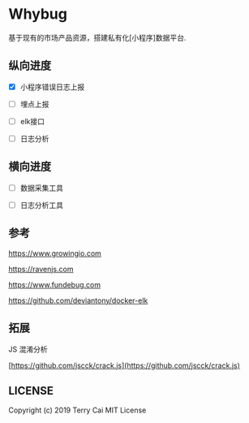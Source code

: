 # Whybug

基于现有的市场产品资源，搭建私有化[小程序]数据平台.



## 纵向进度

- [x] 小程序错误日志上报
- [ ] 埋点上报
- [ ] elk接口
- [ ] 日志分析





## 横向进度

- [ ] 数据采集工具

- [ ] 日志分析工具



## 参考

https://www.growingio.com

https://ravenjs.com

https://www.fundebug.com

https://github.com/deviantony/docker-elk



## 拓展

JS 混淆分析

[https://github.com/jscck/crack.js](https://github.com/jscck/crack.js)



## LICENSE 

Copyright (c) 2019 Terry Cai MIT License

